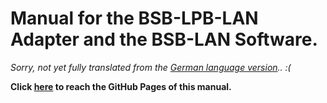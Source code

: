 # Manual for the BSB-LPB-LAN Adapter and the BSB-LAN Software.  

*Sorry, not yet fully translated from the [German language version](https://1coderookie.github.io/BSB-LPB-LAN).. :(*

**Click [here](https://1coderookie.github.io/BSB-LPB-LAN_EN) to reach the GitHub Pages of this manual.**
